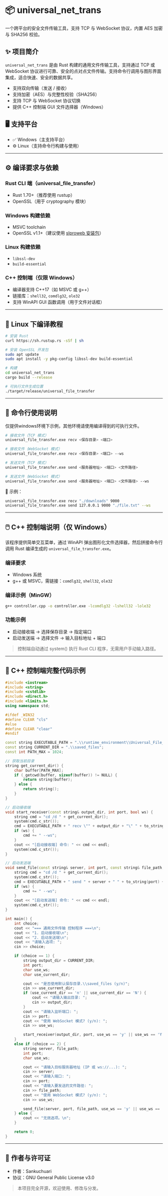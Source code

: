 # 📦 universal\_net\_trans

一个跨平台的安全文件传输工具，支持 TCP 与 WebSocket 协议，内置 AES 加密与 SHA256 校验。

## ✨ 项目简介

`universal_net_trans` 是由 Rust 构建的通用文件传输工具，支持通过 TCP 或 WebSocket 协议进行可靠、安全的点对点文件传输。支持命令行调用与图形界面集成，适合快速、安全的数据共享。

* 支持双向传输（发送 / 接收）
* 支持加密（AES）与完整性校验（SHA256）
* 支持 TCP 与 WebSocket 协议切换
* 提供 C++ 控制端 GUI 文件选择器（Windows）

## 🖥️ 支持平台

* ✅ Windows（主支持平台）
* ⚙️ Linux（支持命令行构建与使用）

---

## ⚙️ 编译要求与依赖

### Rust CLI 端（universal\_file\_transfer）

* Rust 1.70+（推荐使用 rustup）
* OpenSSL（用于 cryptography 模块）

### Windows 构建依赖

* MSVC toolchain
* OpenSSL v1.1+（建议使用 [slproweb 安装包](https://slproweb.com/products/Win32OpenSSL.html)）

### Linux 构建依赖

* `libssl-dev`
* `build-essential`

### C++ 控制端（仅限 Windows）

* 编译器支持 C++17（如 MSVC 或 g++）
* 链接库：`shell32`, `comdlg32`, `ole32`
* 支持 WinAPI GUI 函数调用（用于文件对话框）

---

## 🐧 Linux 下编译教程

```bash
# 安装 Rust
curl https://sh.rustup.rs -sSf | sh

# 安装 OpenSSL 开发包
sudo apt update
sudo apt install -y pkg-config libssl-dev build-essential

# 构建
cd universal_net_trans
cargo build --release

# 可执行文件生成位置
./target/release/universal_file_transfer
```

---

## 🧩 命令行使用说明
仅提供windows环境下示例，其他环境请使用编译得到的可执行文件。
```bash
# 接收文件（TCP 模式）
universal_file_transfer.exe recv <保存目录> <端口>

# 接收文件（WebSocket 模式）
universal_file_transfer.exe recv <保存目录> <端口> --ws

# 发送文件（TCP 模式）
universal_file_transfer.exe send <服务器地址> <端口> <文件路径>

# 发送文件（WebSocket 模式）
universal_file_transfer.exe send <服务器地址> <端口> <文件路径> --ws
```

📌 示例：

```bash
universal_file_transfer.exe recv "./downloads" 9000
universal_file_transfer.exe send 127.0.0.1 9000 "./file.txt" --ws
```

---

## 🖱️ C++ 控制端说明（仅 Windows）

该程序提供简单交互菜单，通过 WinAPI 弹出图形化文件选择器，然后拼接命令行调用 Rust 编译生成的 `universal_file_transfer.exe`。

### 编译要求

* Windows 系统
* g++ 或 MSVC，需链接：`comdlg32`, `shell32`, `ole32`

### 编译示例（MinGW）

```bash
g++ controller.cpp -o controller.exe -lcomdlg32 -lshell32 -lole32
```

### 功能示例

* 启动接收端 → 选择保存目录 → 指定端口
* 启动发送端 → 选择文件 → 输入目标地址 + 端口

> 控制端自动通过 system() 执行 Rust CLI 程序，无需用户手动输入路径。



---

## 📌 C++ 控制端完整代码示例

```cpp
#include <iostream>
#include <string>
#include <cstdlib>
#include <direct.h>
#include <limits.h>
using namespace std;

#ifdef _WIN32
#define CLEAR "cls"
#else
#define CLEAR "clear"
#endif

const string EXECUTABLE_PATH = ".\\runtime_environment\\Universal_File_Transfer.exe";
const string CURRENT_DIR = ".\\saved_files";
const int PATH_MAX = 1024;

// 获取当前目录
string get_current_dir() {
    char buffer[PATH_MAX];
    if (_getcwd(buffer, sizeof(buffer)) != NULL) {
        return string(buffer);
    } else {
        return string();
    }
}

// 启动接收端
void start_receiver(const string& output_dir, int port, bool ws) {
    string cmd = "cd /d " + get_current_dir();
    system(cmd.c_str());
    cmd = EXECUTABLE_PATH + " recv \"" + output_dir + "\" " + to_string(port);
    if (ws) {
        cmd += " --ws";
    }
    cout << "[启动接收端] 命令: " << cmd << endl;
    system(cmd.c_str());
}

// 启动发送端
void send_file(const string& server, int port, const string& file_path, bool ws) {
    string cmd = "cd /d " + get_current_dir();
    system(cmd.c_str());
    cmd = EXECUTABLE_PATH + " send " + server + " " + to_string(port) + " \"" + file_path + "\"";
    if (ws) {
        cmd += " --ws";
    }
    cout << "[启动发送端] 命令: " << cmd << endl;
    system(cmd.c_str());
}

int main() {
    int choice;
    cout << "=== 通用文件传输 控制程序 ===\n";
    cout << "1. 启动接收端\n";
    cout << "2. 启动发送端\n";
    cout << "请输入选项: ";
    cin >> choice;

    if (choice == 1) {
        string output_dir = CURRENT_DIR;
        int port;
        char use_ws;
        char use_current_dir;

        cout << "是否使用默认保存目录.\\saved_files (y/n)";
        cin >> use_current_dir;
        if (use_current_dir == 'n' || use_current_dir == 'N') {
            cout << "请输入输出目录: ";
            cin >> output_dir;
        }
        cout << "请输入监听端口: ";
        cin >> port;
        cout << "使用 WebSocket 模式? (y/n): ";
        cin >> use_ws;

        start_receiver(output_dir, port, use_ws == 'y' || use_ws == 'Y');
    }
    else if (choice == 2) {
        string server, file_path;
        int port;
        char use_ws;

        cout << "请输入目标服务器地址 (IP 或 ws://...): ";
        cin >> server;
        cout << "请输入端口: ";
        cin >> port;
        cout << "请输入要发送的文件路径: ";
        cin >> file_path;
        cout << "使用 WebSocket 模式? (y/n): ";
        cin >> use_ws;

        send_file(server, port, file_path, use_ws == 'y' || use_ws == 'Y');
    } else {
        cout << "无效选项。\n";
    }

    return 0;
}
```
---

## 👤 作者与许可证

* 作者：Sankuchuari
* 协议：GNU General Public License v3.0

> 本项目完全开源，欢迎使用、修改与分发。
